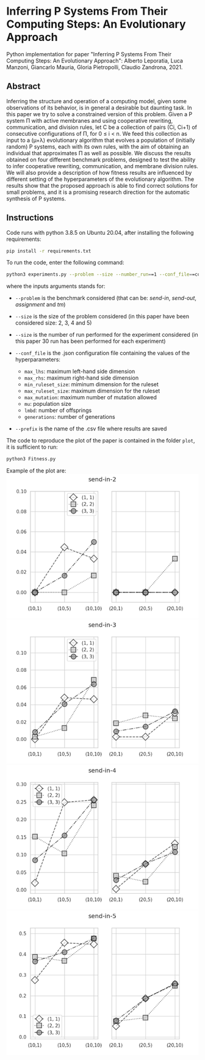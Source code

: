 # Inferring P Systems From Their Computing Steps: An Evolutionary Approach

Python implementation for paper "Inferring P Systems From Their Computing Steps: An Evolutionary Approach": Alberto Leporatia, Luca Manzoni, Giancarlo Mauria, Gloria Pietropolli, Claudio Zandrona, 2021.

## Abstract
Inferring the structure and operation of a computing model, given some observations of its behavior, is in general a desirable but daunting task. In this paper we try to solve a constrained version of this problem. Given a P system Π with active membranes and using cooperative rewriting, communication, and division
rules, let C be a collection of pairs (Ci, Ci+1) of consecutive configurations of Π, for 0 ≤ i < n. We feed this collection as input to a (µ+λ) evolutionary algorithm that evolves a population of (initially random) P systems, each with its own rules, with the aim of obtaining an individual that approximates Π as well as
possible. We discuss the results obtained on four different benchmark problems, designed to test the ability to infer cooperative rewriting, communication, and
membrane division rules. We will also provide a description of how fitness results are influenced by different setting of the hyperparameters of the evolutionary
algorithm. The results show that the proposed approach is able to find correct solutions for small problems, and it is a promising research direction for the
automatic synthesis of P systems.

## Instructions

Code runs with python 3.8.5 on Ubuntu 20.04, after installing the following requirements:  

```bash
pip install -r requirements.txt 
```

To run the code, enter the following command:

```bash
python3 experiments.py --problem --size --number_run==1 --conf_file==conf.json --prefix=='out' 
```
where the inputs arguments stands for: 
* `--problem` is the benchmark considered (that can be: _send-in_, _send-out_, _assignment_ and _tm_)
* `--size` is the size of the problem considered (in this paper have been considered size: 2, 3, 4 and 5)
* `--size` is the number of run performed for the experiment considered (in this paper 30 run has been performed for each experiment)
* `--conf_file` is the .json configuration file containing the values of the hyperparameters:
  * `max_lhs`: maximum left-hand side dimension 
  * `max_rhs`: maximum right-hand side dimension
  * `min_ruleset_size`: miminum dimension for the ruleset
  * `max_ruleset_size`: maximum dimension for the ruleset
  * `max_mutation`: maximum number of mutation allowed
  * `mu`: population size
  * `lmbd`: number of offsprings
  * `generations`: number of generations
  
* `--prefix` is the name of the .csv file where results are saved 

The code to reproduce the plot of the paper is contained in the folder `plot`, it is sufficient to run:
```bash
python3 Fitness.py 
```

Example of the plot are:
![send-in 2](/img/send-in-2-fitness-subplot_comparison.png)
![send-in 3](/img/send-in-3-fitness-subplot_comparison.png)
![send-in 4](/img/send-in-4-fitness-subplot_comparison.png)
![send-in 5](/img/send-in-5-fitness-subplot_comparison.png)

